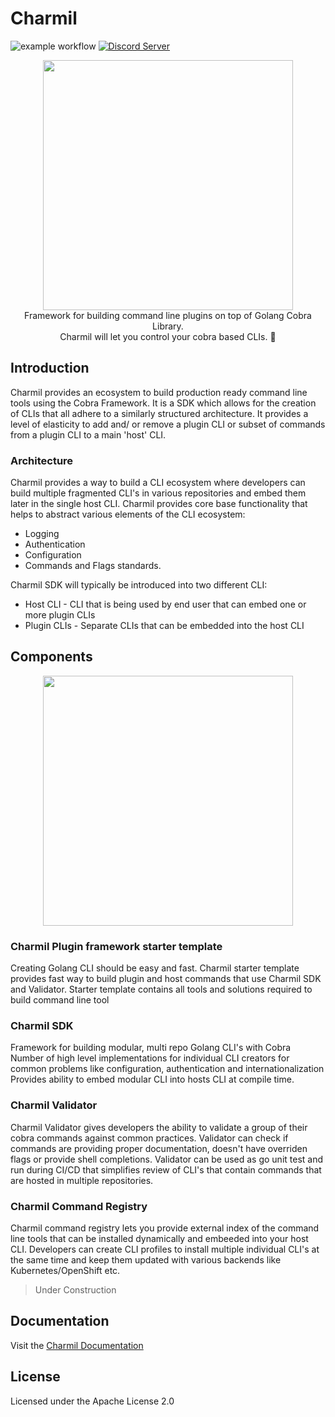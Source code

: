 # Charmil
![example workflow](https://github.com/aerogear/charmil/actions/workflows/go_check.yaml/badge.svg)
<a href="https://discord.gg/nAQBYZncvm">
  <img alt="Discord Server" src="https://img.shields.io/discord/632220458137419776?logo=Discord&logoColor=%23fff">
</a>


<p align="center">
  <img width="400" src="https://github.com/aerogear/charmil/resources/logo.png">
  <br/>
  Framework for building command line plugins on top of Golang Cobra Library.  <br/>
  Charmil will let you control your cobra based CLIs. 🚀
</p>


## Introduction

Charmil provides an ecosystem to build production ready command line tools using the Cobra Framework. It is a SDK which
allows for the creation of CLIs that all adhere to a similarly structured architecture.
It provides a level of elasticity to add and/ or remove a plugin CLI or subset of commands from a plugin CLI to a main 'host' CLI.


### Architecture

Charmil provides a way to build a CLI ecosystem where developers can build multiple fragmented CLI's in various repositories 
and embed them later in the single host CLI. Charmil provides core base functionality that helps to abstract various elements 
of the CLI ecosystem:

- Logging
- Authentication
- Configuration
- Commands and Flags standards.

Charmil SDK will typically be introduced into two different CLI:

- Host CLI - CLI that is being used by end user that can embed one or more plugin CLIs
- Plugin CLIs - Separate CLIs that can be embedded into the host CLI


## Components
<p align="center">
  <img width="400" src="https://github.com/aerogear/charmil/resources/charmil-base-ssv-3-pillar.png">
  </p>

### Charmil Plugin framework starter template 

Creating Golang CLI should be easy and fast. 
Charmil starter template provides fast way to build plugin and host commands that use Charmil SDK and Validator.
Starter template contains all tools and solutions required to build command line tool

### Charmil SDK

Framework for building modular, multi repo Golang CLI's with Cobra 
Number of high level implementations for individual CLI creators for common problems like configuration, authentication and internationalization
Provides ability to embed modular CLI into hosts CLI at compile time.
 
### Charmil Validator

Charmil Validator gives developers the ability to validate a group of their cobra commands against common practices. 
Validator can check if commands are providing proper documentation, doesn't have overriden flags or provide shell completions. 
Validator can be used as go unit test and run during CI/CD that simplifies review of CLI's that contain commands that are hosted in multiple repositories.

 
### Charmil Command Registry

Charmil command registry lets you provide external index of the command line tools that can be installed dynamically and embeeded into your host CLI.
Developers can create CLI profiles to install multiple individual CLI's at the same time and keep them updated with various backends like Kubernetes/OpenShift etc.

> Under Construction

## Documentation

Visit the [Charmil Documentation](https://aerogear.github.io/charmil/docs/)

## License

Licensed under the Apache License 2.0
